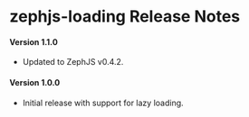# zephjs-loading Release Notes

#### **Version 1.1.0**

 - Updated to ZephJS v0.4.2.

#### **Version 1.0.0**

 - Initial release with support for lazy loading.
